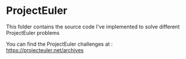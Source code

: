 # ProjectEuler
This folder contains the source code I've implemented to solve different ProjectEuler problems

You can find the ProjectEuler challenges at : https://projecteuler.net/archives
